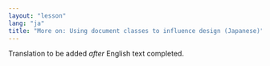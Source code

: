 ```yaml
---
layout: "lesson"
lang: "ja"
title: "More on: Using document classes to influence design (Japanese)"
---
```

Translation to be added _after_ English text completed.

